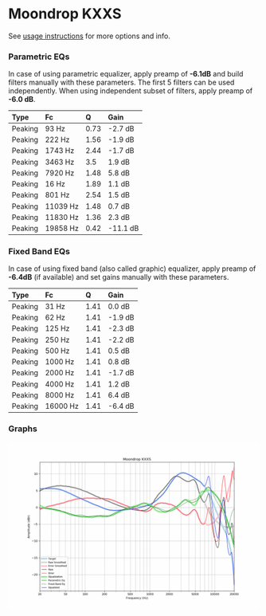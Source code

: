 # Moondrop KXXS
See [usage instructions](https://github.com/jaakkopasanen/AutoEq#usage) for more options and info.

### Parametric EQs
In case of using parametric equalizer, apply preamp of **-6.1dB** and build filters manually
with these parameters. The first 5 filters can be used independently.
When using independent subset of filters, apply preamp of **-6.0 dB**.

| Type    | Fc       |    Q | Gain     |
|:--------|:---------|:-----|:---------|
| Peaking | 93 Hz    | 0.73 | -2.7 dB  |
| Peaking | 222 Hz   | 1.56 | -1.9 dB  |
| Peaking | 1743 Hz  | 2.44 | -1.7 dB  |
| Peaking | 3463 Hz  | 3.5  | 1.9 dB   |
| Peaking | 7920 Hz  | 1.48 | 5.8 dB   |
| Peaking | 16 Hz    | 1.89 | 1.1 dB   |
| Peaking | 801 Hz   | 2.54 | 1.5 dB   |
| Peaking | 11039 Hz | 1.48 | 0.7 dB   |
| Peaking | 11830 Hz | 1.36 | 2.3 dB   |
| Peaking | 19858 Hz | 0.42 | -11.1 dB |

### Fixed Band EQs
In case of using fixed band (also called graphic) equalizer, apply preamp of **-6.4dB**
(if available) and set gains manually with these parameters.

| Type    | Fc       |    Q | Gain    |
|:--------|:---------|:-----|:--------|
| Peaking | 31 Hz    | 1.41 | 0.0 dB  |
| Peaking | 62 Hz    | 1.41 | -1.9 dB |
| Peaking | 125 Hz   | 1.41 | -2.3 dB |
| Peaking | 250 Hz   | 1.41 | -2.2 dB |
| Peaking | 500 Hz   | 1.41 | 0.5 dB  |
| Peaking | 1000 Hz  | 1.41 | 0.8 dB  |
| Peaking | 2000 Hz  | 1.41 | -1.7 dB |
| Peaking | 4000 Hz  | 1.41 | 1.2 dB  |
| Peaking | 8000 Hz  | 1.41 | 6.4 dB  |
| Peaking | 16000 Hz | 1.41 | -6.4 dB |

### Graphs
![](./Moondrop%20KXXS.png)